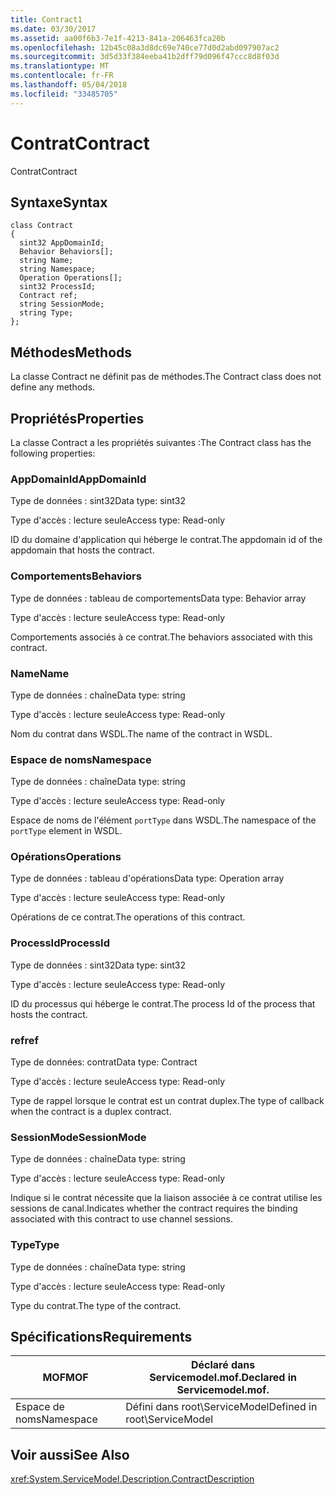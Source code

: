 ```yaml
---
title: Contract1
ms.date: 03/30/2017
ms.assetid: aa00f6b3-7e1f-4213-841a-206463fca20b
ms.openlocfilehash: 12b45c08a3d8dc69e740ce77d0d2abd097907ac2
ms.sourcegitcommit: 3d5d33f384eeba41b2dff79d096f47ccc8d8f03d
ms.translationtype: MT
ms.contentlocale: fr-FR
ms.lasthandoff: 05/04/2018
ms.locfileid: "33485705"
---
```

# <a name="contract"></a><span data-ttu-id="782d2-102">Contrat</span><span class="sxs-lookup"><span data-stu-id="782d2-102">Contract</span></span>
<span data-ttu-id="782d2-103">Contrat</span><span class="sxs-lookup"><span data-stu-id="782d2-103">Contract</span></span>  
  
## <a name="syntax"></a><span data-ttu-id="782d2-104">Syntaxe</span><span class="sxs-lookup"><span data-stu-id="782d2-104">Syntax</span></span>  
  
```  
class Contract  
{  
  sint32 AppDomainId;  
  Behavior Behaviors[];  
  string Name;  
  string Namespace;  
  Operation Operations[];  
  sint32 ProcessId;  
  Contract ref;  
  string SessionMode;  
  string Type;  
};  
```  
  
## <a name="methods"></a><span data-ttu-id="782d2-105">Méthodes</span><span class="sxs-lookup"><span data-stu-id="782d2-105">Methods</span></span>  
 <span data-ttu-id="782d2-106">La classe Contract ne définit pas de méthodes.</span><span class="sxs-lookup"><span data-stu-id="782d2-106">The Contract class does not define any methods.</span></span>  
  
## <a name="properties"></a><span data-ttu-id="782d2-107">Propriétés</span><span class="sxs-lookup"><span data-stu-id="782d2-107">Properties</span></span>  
 <span data-ttu-id="782d2-108">La classe Contract a les propriétés suivantes :</span><span class="sxs-lookup"><span data-stu-id="782d2-108">The Contract class has the following properties:</span></span>  
  
### <a name="appdomainid"></a><span data-ttu-id="782d2-109">AppDomainId</span><span class="sxs-lookup"><span data-stu-id="782d2-109">AppDomainId</span></span>  
 <span data-ttu-id="782d2-110">Type de données : sint32</span><span class="sxs-lookup"><span data-stu-id="782d2-110">Data type: sint32</span></span>  
  
 <span data-ttu-id="782d2-111">Type d'accès : lecture seule</span><span class="sxs-lookup"><span data-stu-id="782d2-111">Access type: Read-only</span></span>  
  
 <span data-ttu-id="782d2-112">ID du domaine d'application qui héberge le contrat.</span><span class="sxs-lookup"><span data-stu-id="782d2-112">The appdomain id of the appdomain that hosts the contract.</span></span>  
  
### <a name="behaviors"></a><span data-ttu-id="782d2-113">Comportements</span><span class="sxs-lookup"><span data-stu-id="782d2-113">Behaviors</span></span>  
 <span data-ttu-id="782d2-114">Type de données : tableau de comportements</span><span class="sxs-lookup"><span data-stu-id="782d2-114">Data type: Behavior array</span></span>  
  
 <span data-ttu-id="782d2-115">Type d'accès : lecture seule</span><span class="sxs-lookup"><span data-stu-id="782d2-115">Access type: Read-only</span></span>  
  
 <span data-ttu-id="782d2-116">Comportements associés à ce contrat.</span><span class="sxs-lookup"><span data-stu-id="782d2-116">The behaviors associated with this contract.</span></span>  
  
### <a name="name"></a><span data-ttu-id="782d2-117">Name</span><span class="sxs-lookup"><span data-stu-id="782d2-117">Name</span></span>  
 <span data-ttu-id="782d2-118">Type de données : chaîne</span><span class="sxs-lookup"><span data-stu-id="782d2-118">Data type: string</span></span>  
  
 <span data-ttu-id="782d2-119">Type d'accès : lecture seule</span><span class="sxs-lookup"><span data-stu-id="782d2-119">Access type: Read-only</span></span>  
  
 <span data-ttu-id="782d2-120">Nom du contrat dans WSDL.</span><span class="sxs-lookup"><span data-stu-id="782d2-120">The name of the contract in WSDL.</span></span>  
  
### <a name="namespace"></a><span data-ttu-id="782d2-121">Espace de noms</span><span class="sxs-lookup"><span data-stu-id="782d2-121">Namespace</span></span>  
 <span data-ttu-id="782d2-122">Type de données : chaîne</span><span class="sxs-lookup"><span data-stu-id="782d2-122">Data type: string</span></span>  
  
 <span data-ttu-id="782d2-123">Type d'accès : lecture seule</span><span class="sxs-lookup"><span data-stu-id="782d2-123">Access type: Read-only</span></span>  
  
 <span data-ttu-id="782d2-124">Espace de noms de l'élément `portType` dans WSDL.</span><span class="sxs-lookup"><span data-stu-id="782d2-124">The namespace of the `portType` element in WSDL.</span></span>  
  
### <a name="operations"></a><span data-ttu-id="782d2-125">Opérations</span><span class="sxs-lookup"><span data-stu-id="782d2-125">Operations</span></span>  
 <span data-ttu-id="782d2-126">Type de données : tableau d'opérations</span><span class="sxs-lookup"><span data-stu-id="782d2-126">Data type: Operation array</span></span>  
  
 <span data-ttu-id="782d2-127">Type d'accès : lecture seule</span><span class="sxs-lookup"><span data-stu-id="782d2-127">Access type: Read-only</span></span>  
  
 <span data-ttu-id="782d2-128">Opérations de ce contrat.</span><span class="sxs-lookup"><span data-stu-id="782d2-128">The operations of this contract.</span></span>  
  
### <a name="processid"></a><span data-ttu-id="782d2-129">ProcessId</span><span class="sxs-lookup"><span data-stu-id="782d2-129">ProcessId</span></span>  
 <span data-ttu-id="782d2-130">Type de données : sint32</span><span class="sxs-lookup"><span data-stu-id="782d2-130">Data type: sint32</span></span>  
  
 <span data-ttu-id="782d2-131">Type d'accès : lecture seule</span><span class="sxs-lookup"><span data-stu-id="782d2-131">Access type: Read-only</span></span>  
  
 <span data-ttu-id="782d2-132">ID du processus qui héberge le contrat.</span><span class="sxs-lookup"><span data-stu-id="782d2-132">The process Id of the process that hosts the contract.</span></span>  
  
### <a name="ref"></a><span data-ttu-id="782d2-133">ref</span><span class="sxs-lookup"><span data-stu-id="782d2-133">ref</span></span>  
 <span data-ttu-id="782d2-134">Type de données: contrat</span><span class="sxs-lookup"><span data-stu-id="782d2-134">Data type: Contract</span></span>  
  
 <span data-ttu-id="782d2-135">Type d'accès : lecture seule</span><span class="sxs-lookup"><span data-stu-id="782d2-135">Access type: Read-only</span></span>  
  
 <span data-ttu-id="782d2-136">Type de rappel lorsque le contrat est un contrat duplex.</span><span class="sxs-lookup"><span data-stu-id="782d2-136">The type of callback when the contract is a duplex contract.</span></span>  
  
### <a name="sessionmode"></a><span data-ttu-id="782d2-137">SessionMode</span><span class="sxs-lookup"><span data-stu-id="782d2-137">SessionMode</span></span>  
 <span data-ttu-id="782d2-138">Type de données : chaîne</span><span class="sxs-lookup"><span data-stu-id="782d2-138">Data type: string</span></span>  
  
 <span data-ttu-id="782d2-139">Type d'accès : lecture seule</span><span class="sxs-lookup"><span data-stu-id="782d2-139">Access type: Read-only</span></span>  
  
 <span data-ttu-id="782d2-140">Indique si le contrat nécessite que la liaison associée à ce contrat utilise les sessions de canal.</span><span class="sxs-lookup"><span data-stu-id="782d2-140">Indicates whether the contract requires the binding associated with this contract to use channel sessions.</span></span>  
  
### <a name="type"></a><span data-ttu-id="782d2-141">Type</span><span class="sxs-lookup"><span data-stu-id="782d2-141">Type</span></span>  
 <span data-ttu-id="782d2-142">Type de données : chaîne</span><span class="sxs-lookup"><span data-stu-id="782d2-142">Data type: string</span></span>  
  
 <span data-ttu-id="782d2-143">Type d'accès : lecture seule</span><span class="sxs-lookup"><span data-stu-id="782d2-143">Access type: Read-only</span></span>  
  
 <span data-ttu-id="782d2-144">Type du contrat.</span><span class="sxs-lookup"><span data-stu-id="782d2-144">The type of the contract.</span></span>  
  
## <a name="requirements"></a><span data-ttu-id="782d2-145">Spécifications</span><span class="sxs-lookup"><span data-stu-id="782d2-145">Requirements</span></span>  
  
|<span data-ttu-id="782d2-146">MOF</span><span class="sxs-lookup"><span data-stu-id="782d2-146">MOF</span></span>|<span data-ttu-id="782d2-147">Déclaré dans Servicemodel.mof.</span><span class="sxs-lookup"><span data-stu-id="782d2-147">Declared in Servicemodel.mof.</span></span>|  
|---------|-----------------------------------|  
|<span data-ttu-id="782d2-148">Espace de noms</span><span class="sxs-lookup"><span data-stu-id="782d2-148">Namespace</span></span>|<span data-ttu-id="782d2-149">Défini dans root\ServiceModel</span><span class="sxs-lookup"><span data-stu-id="782d2-149">Defined in root\ServiceModel</span></span>|  
  
## <a name="see-also"></a><span data-ttu-id="782d2-150">Voir aussi</span><span class="sxs-lookup"><span data-stu-id="782d2-150">See Also</span></span>  
 <xref:System.ServiceModel.Description.ContractDescription>
